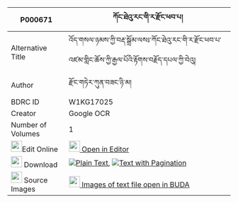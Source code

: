 |P000671|ཀོང་ཐེའུ་རང་གི་ར་རྫོང་ཕབ་པ། 
| --- | --- 
|Alternative Title |འོད་གསལ་ཉམས་ཀྱི་བརྡ་སྒྲོམ་ལསཿ་ཀོང་ཐེའུ་རང་གི་ར་རྫོང་ཕབ་པ་འཛམ་གླིང་ཆོས་ཀྱི་རྒྱལ་པོའི་རྟོགས་བརྗོད་དཔལ་ཀྱི་བེའུ།
|Author| རྫོང་གཏེར་ཀུན་བཟང་ཉི་མ།
|BDRC ID | W1KG17025
|Creator | Google OCR
|Number of Volumes| 1
|<img width="25" src="https://img.icons8.com/color/25/000000/edit-property.png">Edit Online| [<img width="25" src="https://avatars.githubusercontent.com/u/45091458?s=200&v=4"> Open in Editor](http://editor.openpecha.org/P000671)
|<img width="25" src="https://img.icons8.com/fluent/48/000000/download-2.png"/>  Download | [![](https://img.icons8.com/color/20/000000/txt.png)Plain Text](https://github.com/Openpecha/P000671/releases/download/v1/kong_terang_gi_ra_dzong_pabpa_plain_P000671.zip), [![](https://img.icons8.com/color/20/000000/txt.png)Text with Pagination](https://github.com/Openpecha/P000671/releases/download/v1/kong_terang_gi_ra_dzong_pabpa_pages_P000671.zip)
|<img width="25" src="https://img.icons8.com/plasticine/100/000000/pictures-folder.png"/>  Source Images | [<img width="25" src="https://library.bdrc.io/icons/BUDA-small.svg"> Images of text file open in BUDA](https://library.bdrc.io/show/bdr:W1KG17025)